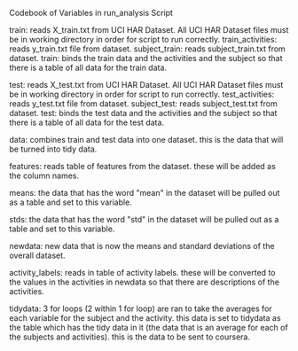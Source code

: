 Codebook of Variables in run_analysis Script

train: reads X_train.txt from UCI HAR Dataset. All UCI HAR Dataset files must be in working directory in order for script to run correctly.
  train_activities: reads y_train.txt file from dataset.
  subject_train: reads subject_train.txt from dataset.
  train: binds the train data and the activities and the subject so that there is a table of all data for the train data.
  
test: reads X_test.txt from UCI HAR Dataset. All UCI HAR Dataset files must be in working directory in order for script to run correctly.
  test_activities: reads y_test.txt file from dataset.
  subject_test: reads subject_test.txt from dataset.
  test: binds the test data and the activities and the subject so that there is a table of all data for the test data.
  
data: combines train and test data into one dataset. this is the data that will be turned into tidy data.

features: reads table of features from the dataset. these will be added as the column names.

means: the data that has the word "mean" in the dataset will be pulled out as a table and set to this variable.

stds: the data that has the word "std" in the dataset will be pulled out as a table and set to this variable.

newdata: new data that is now the means and standard deviations of the overall dataset.

activity_labels: reads in table of activity labels. these will be converted to the values in the activities in newdata so that there are descriptions of the           
  activities.
  
tidydata: 3 for loops (2 within 1 for loop) are ran to take the averages for each variable for the subject and the activity. this data is set to tidydata as the 
  table which has the tidy data in it (the data that is an average for each of the subjects and activities). this is the data to be sent to coursera.
